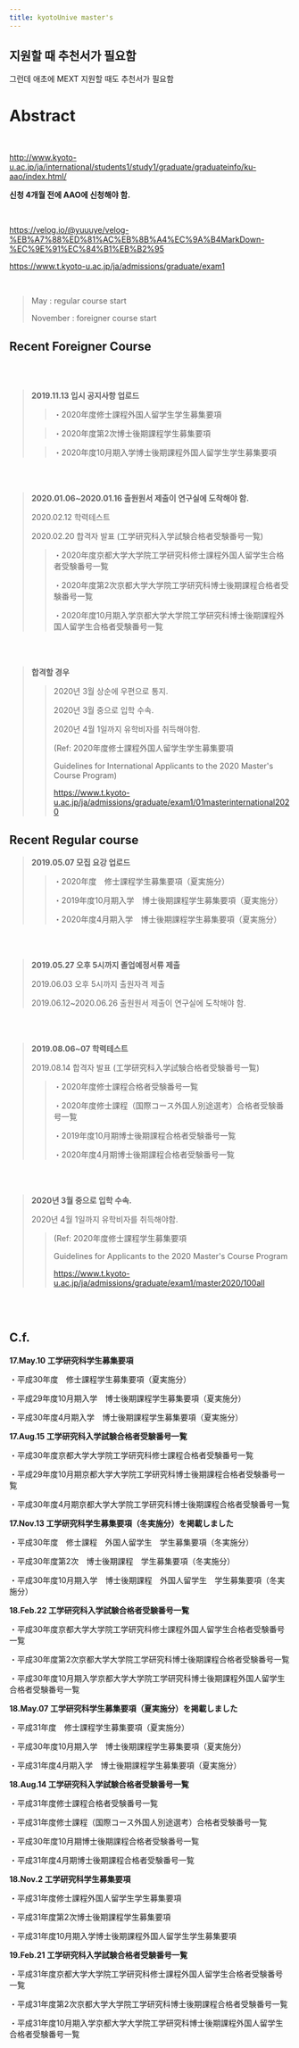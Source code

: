 ```yaml
---
title: kyotoUnive master's
---
```


지원할 때 추천서가 필요함
---

그런데 애초에 MEXT 지원할 때도 추천서가 필요함


Abstract
============

<br/>

<http://www.kyoto-u.ac.jp/ja/international/students1/study1/graduate/graduateinfo/ku-aao/index.html/>

**신청 4개월 전에 AAO에 신청해야 함.**

<br/>

<https://velog.io/@yuuuye/velog-%EB%A7%88%ED%81%AC%EB%8B%A4%EC%9A%B4MarkDown-%EC%9E%91%EC%84%B1%EB%B2%95>

<https://www.t.kyoto-u.ac.jp/ja/admissions/graduate/exam1>

<br/>

> May : regular course start
>
> November : foreigner course start

Recent Foreigner Course
---
<br/>
<br/>

>**2019.11.13 입시 공지사항 업로드**
>
> >・2020年度修士課程外国人留学生学生募集要項
>
> >・2020年度第2次博士後期課程学生募集要項
>
> >・2020年度10月期入学博士後期課程外国人留学生学生募集要項

<br/>
<br/>

>**2020.01.06~2020.01.16 출원원서 제출이 연구실에 도착해야 함.**
>
>2020.02.12 학력테스트
>
>2020.02.20 합격자 발표 (工学研究科入学試験合格者受験番号一覧)
>
>
> >・2020年度京都大学大学院工学研究科修士課程外国人留学生合格者受験番号一覧
> >
> >・2020年度第2次京都大学大学院工学研究科博士後期課程合格者受験番号一覧
> >
> >・2020年度10月期入学京都大学大学院工学研究科博士後期課程外国人留学生合格者受験番号一覧

<br/>
<br/>

>**합격할 경우**
>
> >2020년 3월 상순에 우편으로 통지.
> >
> >2020년 3월 중으로 입학 수속.
> >
> >2020년 4월 1일까지 유학비자를 취득해야함.
> >
> >(Ref: 2020年度修士課程外国人留学生学生募集要項
> >
> >Guidelines for International Applicants to the 2020 Master's Course Program)
> >
> ><https://www.t.kyoto-u.ac.jp/ja/admissions/graduate/exam1/01masterinternational2020>

Recent Regular course
---

>**2019.05.07 모집 요강 업로드**
>
> >・2020年度　修士課程学生募集要項（夏実施分）
> >
> >・2019年度10月期入学　博士後期課程学生募集要項（夏実施分）
> >
> >・2020年度4月期入学　博士後期課程学生募集要項（夏実施分）

<br/>
<br/>

>**2019.05.27 오후 5시까지 졸업예정서류 제출**
>
>2019.06.03 오후 5시까지 출원자격 제출
>
>2019.06.12~2020.06.26 출원원서 제출이 연구실에 도착해야 함.

<br/>
<br/>

>**2019.08.06~07 학력테스트**
>
>2019.08.14 합격자 발표 (工学研究科入学試験合格者受験番号一覧)
>
> >・2020年度修士課程合格者受験番号一覧
> >
> >・2020年度修士課程（国際コース外国人別途選考）合格者受験番号一覧
> >
> >・2019年度10月期博士後期課程合格者受験番号一覧
> >
> >・2020年度4月期博士後期課程合格者受験番号一覧

<br/>
<br/>

>**2020년 3월 중으로 입학 수속.**
>
>2020년 4월 1일까지 유학비자를 취득해야함.
>
> >(Ref: 2020年度修士課程学生募集要項
> >
> >Guidelines for Applicants to the 2020 Master's Course Program
> >
> ><https://www.t.kyoto-u.ac.jp/ja/admissions/graduate/exam1/master2020/100all>

<br/>
<br/>


C.f.
---

**17.May.10 工学研究科学生募集要項**

・平成30年度　修士課程学生募集要項（夏実施分）

・平成29年度10月期入学　博士後期課程学生募集要項（夏実施分）

・平成30年度4月期入学　博士後期課程学生募集要項（夏実施分）　

**17.Aug.15 工学研究科入学試験合格者受験番号一覧**

・平成30年度京都大学大学院工学研究科修士課程合格者受験番号一覧

・平成29年度10月期京都大学大学院工学研究科博士後期課程合格者受験番号一覧

・平成30年度4月期京都大学大学院工学研究科博士後期課程合格者受験番号一覧

**17.Nov.13 工学研究科学生募集要項（冬実施分）を掲載しました**

・平成30年度　修士課程　外国人留学生　学生募集要項（冬実施分）

・平成30年度第2次　博士後期課程　学生募集要項（冬実施分）

・平成30年度10月期入学　博士後期課程　外国人留学生　学生募集要項（冬実施分）

**18.Feb.22 工学研究科入学試験合格者受験番号一覧**

・平成30年度京都大学大学院工学研究科修士課程外国人留学生合格者受験番号一覧

・平成30年度第2次京都大学大学院工学研究科博士後期課程合格者受験番号一覧

・平成30年度10月期入学京都大学大学院工学研究科博士後期課程外国人留学生合格者受験番号一覧

**18.May.07 工学研究科学生募集要項（夏実施分）を掲載しました**

・平成31年度　修士課程学生募集要項（夏実施分）

・平成30年度10月期入学　博士後期課程学生募集要項（夏実施分）

・平成31年度4月期入学　博士後期課程学生募集要項（夏実施分）　

**18.Aug.14 工学研究科入学試験合格者受験番号一覧**

・平成31年度修士課程合格者受験番号一覧

・平成31年度修士課程（国際コース外国人別途選考）合格者受験番号一覧

・平成30年度10月期博士後期課程合格者受験番号一覧

・平成31年度4月期博士後期課程合格者受験番号一覧

**18.Nov.2 工学研究科学生募集要項**

・平成31年度修士課程外国人留学生学生募集要項

・平成31年度第2次博士後期課程学生募集要項

・平成31年度10月期入学博士後期課程外国人留学生学生募集要項

**19.Feb.21 工学研究科入学試験合格者受験番号一覧**

・平成31年度京都大学大学院工学研究科修士課程外国人留学生合格者受験番号一覧

・平成31年度第2次京都大学大学院工学研究科博士後期課程合格者受験番号一覧 

・平成31年度10月期入学京都大学大学院工学研究科博士後期課程外国人留学生合格者受験番号一覧
